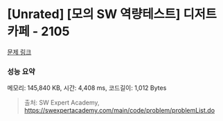 # [Unrated] [모의 SW 역량테스트] 디저트 카페 - 2105 

[문제 링크](https://swexpertacademy.com/main/code/problem/problemDetail.do?contestProbId=AV5VwAr6APYDFAWu) 

### 성능 요약

메모리: 145,840 KB, 시간: 4,408 ms, 코드길이: 1,012 Bytes



> 출처: SW Expert Academy, https://swexpertacademy.com/main/code/problem/problemList.do